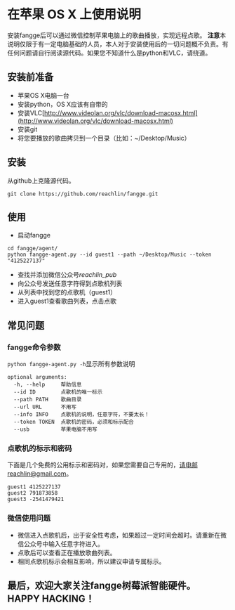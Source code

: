 # 在苹果 OS X 上使用说明

安装fangge后可以通过微信控制苹果电脑上的歌曲播放，实现远程点歌。
**注意**本说明仅限于有一定电脑基础的人员，本人对于安装使用后的一切问题概不负责。有任何问题请自行阅读源代码。如果您不知道什么是python和VLC，请绕道。

## 安装前准备

* 苹果OS X电脑一台
* 安装python，OS X应该有自带的
* 安装VLC[http://www.videolan.org/vlc/download-macosx.html](http://www.videolan.org/vlc/download-macosx.html)
* 安装git
* 将您要播放的歌曲拷贝到一个目录（比如：~/Desktop/Music）

## 安装

从github上克隆源代码。

```
git clone https://github.com/reachlin/fangge.git
```

## 使用

* 启动fangge

```
cd fangge/agent/
python fangge-agent.py --id guest1 --path ~/Desktop/Music --token "4125227137"

```
* 查找并添加微信公众号*reachlin_pub*
* 向公众号发送任意字符得到点歌机列表
* 从列表中找到您的点歌机（guest1）
* 进入guest1查看歌曲列表，点击点歌

## 常见问题

### fangge命令参数

`python fangge-agent.py -h`显示所有参数说明

```
optional arguments:
  -h, --help     帮助信息
  --id ID        点歌机的唯一标示
  --path PATH    歌曲目录
  --url URL      不用写
  --info INFO    点歌机的说明，任意字符，不要太长！
  --token TOKEN  点歌机的密码，必须和标示配合
  --usb          苹果电脑不用写
```

### 点歌机的标示和密码

下面是几个免费的公用标示和密码对，如果您需要自己专用的，请电邮reachlin@gmail.com。

```
guest1 4125227137
guest2 791873858
guest3 -2541479421
```

### 微信使用问题

* 微信进入点歌机后，出于安全性考虑，如果超过一定时间会超时。请重新在微信公众号中输入任意字符进入。
* 点歌后可以查看正在播放歌曲列表。
* 相同点歌机标示会相互影响，所以建议申请专属标示。

## 最后，欢迎大家关注fangge树莓派智能硬件。 HAPPY HACKING！
